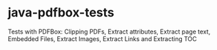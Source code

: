 # java-pdfbox-tests
Tests with PDFBox: Clipping PDFs, Extract attributes, Extract page text, Embedded Files, Extract Images, Extract Links and Extracting TOC
